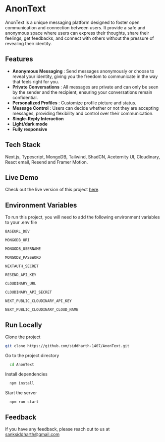 
# AnonText

AnonText is a unique messaging platform designed to foster open communication and connection between users. It provide a safe and anonymous space where users can express their thoughts, share their feelings, get feedbacks, and connect with others without the pressure of revealing their identity.


## Features

- **Anonymous Messaging** : Send messages anonymously or choose to reveal your identity, giving you the freedom to communicate in the way that feels right for you.
- **Private Conversations** : All messages are private and can only be seen by the sender and the recipient, ensuring your conversations remain confidential.
- **Personalized Profiles** : Customize profile picture and status.
- **Message Control** : Users can decide whether or not they are accepting messages, providing flexibility and control over their communication.
- **Single-Reply Interaction**
- **Light/dark mode**
- **Fully responsive**


## Tech Stack

Next.js, Typescript, MongoDB, Tailwind, ShadCN, Aceternity UI, Cloudinary, React email, Resend and Framer Motion.



## Live Demo

Check out the live version of this project [here](https://anon-text.vercel.app).



## Environment Variables

To run this project, you will need to add the following environment variables to your .env file

`BASEURL_DEV`

`MONGODB_URI`

`MONGODB_USERNAME`

`MONGODB_PASSWORD`

`NEXTAUTH_SECRET`

`RESEND_API_KEY`

`CLOUDINARY_URL`

`CLOUDINARY_API_SECRET`

`NEXT_PUBLIC_CLOUDINARY_API_KEY`

`NEXT_PUBLIC_CLOUDINARY_CLOUD_NAME`


## Run Locally

Clone the project

```bash
git clone https://github.com/siddharth-1407/AnonText.git
```

Go to the project directory

```bash
  cd AnonText
```

Install dependencies

```bash
  npm install
```

Start the server

```bash
  npm run start
```


## Feedback

If you have any feedback, please reach out to us at sanksiddharth@gmail.com

